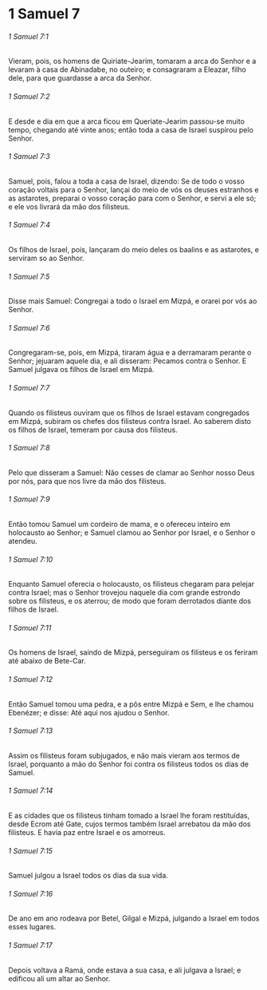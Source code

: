 # 1 Samuel 7

###### 1 Samuel 7:1

Vieram, pois, os homens de Quiriate-Jearim, tomaram a arca do Senhor e a levaram à casa de Abinadabe, no outeiro; e consagraram a Eleazar, filho dele, para que guardasse a arca da Senhor.

###### 1 Samuel 7:2

E desde e dia em que a arca ficou em Queriate-Jearim passou-se muito tempo, chegando até vinte anos; então toda a casa de Israel suspirou pelo Senhor.

###### 1 Samuel 7:3

Samuel, pois, falou a toda a casa de Israel, dizendo: Se de todo o vosso coração voltais para o Senhor, lançai do meio de vós os deuses estranhos e as astarotes, preparai o vosso coração para com o Senhor, e servi a ele só; e ele vos livrará da mão dos filisteus.

###### 1 Samuel 7:4

Os filhos de Israel, pois, lançaram do meio deles os baalins e as astarotes, e serviram so ao Senhor.

###### 1 Samuel 7:5

Disse mais Samuel: Congregai a todo o Israel em Mizpá, e orarei por vós ao Senhor.

###### 1 Samuel 7:6

Congregaram-se, pois, em Mizpá, tiraram água e a derramaram perante o Senhor; jejuaram aquele dia, e ali disseram: Pecamos contra o Senhor. E Samuel julgava os filhos de Israel em Mizpá.

###### 1 Samuel 7:7

Quando os filisteus ouviram que os filhos de Israel estavam congregados em Mizpá, subiram os chefes dos filisteus contra Israel. Ao saberem disto os filhos de Israel, temeram por causa dos filisteus.

###### 1 Samuel 7:8

Pelo que disseram a Samuel: Não cesses de clamar ao Senhor nosso Deus por nós, para que nos livre da mão dos filisteus.

###### 1 Samuel 7:9

Então tomou Samuel um cordeiro de mama, e o ofereceu inteiro em holocausto ao Senhor; e Samuel clamou ao Senhor por Israel, e o Senhor o atendeu.

###### 1 Samuel 7:10

Enquanto Samuel oferecia o holocausto, os filisteus chegaram para pelejar contra Israel; mas o Senhor trovejou naquele dia com grande estrondo sobre os filisteus, e os aterrou; de modo que foram derrotados diante dos filhos de Israel.

###### 1 Samuel 7:11

Os homens de Israel, saindo de Mizpá, perseguiram os filisteus e os feriram até abaixo de Bete-Car.

###### 1 Samuel 7:12

Então Samuel tomou uma pedra, e a pôs entre Mizpá e Sem, e lhe chamou Ebenézer; e disse: Até aqui nos ajudou o Senhor.

###### 1 Samuel 7:13

Assim os filisteus foram subjugados, e não mais vieram aos termos de Israel, porquanto a mão do Senhor foi contra os filisteus todos os dias de Samuel.

###### 1 Samuel 7:14

E as cidades que os filisteus tinham tomado a Israel lhe foram restituídas, desde Ecrom até Gate, cujos termos também Israel arrebatou da mão dos filisteus. E havia paz entre Israel e os amorreus.

###### 1 Samuel 7:15

Samuel julgou a Israel todos os dias da sua vida.

###### 1 Samuel 7:16

De ano em ano rodeava por Betel, Gilgal e Mizpá, julgando a Israel em todos esses lugares.

###### 1 Samuel 7:17

Depois voltava a Ramá, onde estava a sua casa, e ali julgava a Israel; e edificou ali um altar ao Senhor.

